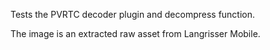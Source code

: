 Tests the PVRTC decoder plugin and decompress function.

The image is an extracted raw asset from Langrisser Mobile.